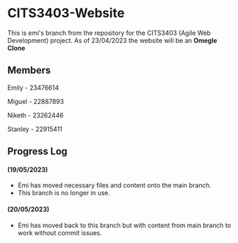 # CITS3403-Website
This is emi's branch from the repository for the CITS3403 (Agile Web Development) project. As of 23/04/2023 the website will be an **Omegle Clone**

## Members
Emily   - 23476614

Miguel  - 22887893

Niketh  - 23262446

Stanley - 22915411

## Progress Log
#### **(19/05/2023)** 
- Emi has moved necessary files and content onto the main branch.
- This branch is no longer in use.

#### **(20/05/2023)** 
- Emi has moved back to this branch but with content from main branch to work without commit issues.